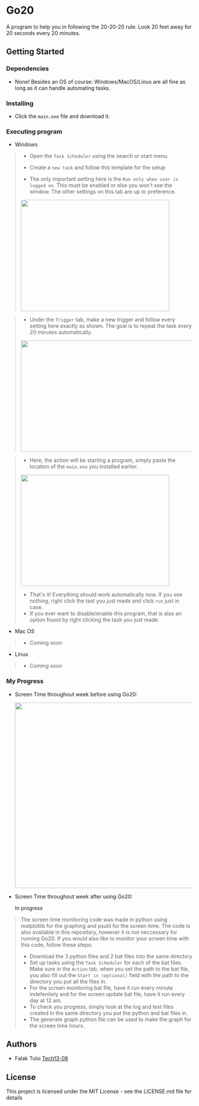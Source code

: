 # Go20

A program to help you in following the 20-20-20 rule: Look 20 feet away for 20 seconds every 20 minutes.

## Getting Started

### Dependencies

* None! Besides an OS of course: Windows/MacOS/Linus are all fine as long as it can handle automating tasks.

### Installing

* Click the `main.exe` file and download it. 

### Executing program

- Windows
> * Open the `Task Scheduler` using the search or start menu.
> * Create a `new task` and follow this template for the setup
>
> 
>  * The only important setting here is the `Run only when user is logged on`. This must be enabled or else you won't see the window. The other settings on this tab are up to preference.
>   
>   <img src="https://github.com/Tech13-08/Go20/assets/68032044/a8ddb339-ac83-4af2-94b6-a7769fc98890" width="400" height="300">

>   
>   
> *  Under the `Trigger` tab, make a new trigger and follow every setting here exactly as shown. The goal is to repeat the task every 20 minutes automatically.
>   
>  <img src="https://github.com/Tech13-08/Go20/assets/68032044/31e317d3-a6b5-4d90-917e-bfe1debf1954" width="800" height="300">

> 
>   
>  * Here, the action will be starting a program, simply paste the location of the `main.exe` you installed earlier.
>   
>  <img src="https://github.com/Tech13-08/Go20/assets/68032044/4df4e755-0157-4cad-8967-5a613b75827e" width="400" height="300">
> 
>
> 
> * That's it! Everything should work automatically now. If you see nothing, right click the tast you just made and click `run` just in case.
> * If you ever want to disable/enable this program, that is also an option found by right clicking the task you just made.
>
- Mac OS
> * Coming soon
>   
- Linux
> * Coming soon


### My Progress

* Screen Time throughout week before using Go20:

  <img src="https://github.com/Tech13-08/Go20/assets/68032044/ed93aa1d-a68e-4823-bc32-fb9ba65d69f6" width="600" height="500">

* Screen Time throughout week after using Go20:

  In progress

> The screen time monitoring code was made in python using matplotlib for the graphing and psutil for the screen time. The code is also available in this repository, however it is not neccessary for running Go20. If you would also like to monitor your screen time with this code, follow these steps:
> * Download the 3 python files and 2 bat files into the same directory
> * Set up tasks using the `Task Scheduler` for each of the bat files. Make sure in the `Action` tab, when you set the path to the bat file, you also fill out the `Start in (optional)` field with the path to the directory you put all the files in.
> * For the screen monitoring bat file, have it run every minute indefenitely and for the screen update bat file, have it run every day at 12 am.
> * To check you progress, simply look at the log and text files created in the same directory you put the python and bat files in.
> * The generate graph python file can be used to make the graph for the screen time hours. 



## Authors

- Falak Tulsi  [Tech13-08](https://github.com/Tech13-08)
  
## License

This project is licensed under the MIT License - see the LICENSE.md file for details

